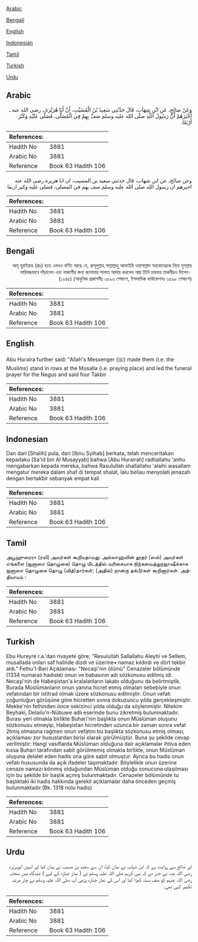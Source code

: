 [Arabic](#arabic)

[Bengali](#bengali)

[English](#english)

[Indonesian](#indonesian)

[Tamil](#tamil)

[Turkish](#turkish)

[Urdu](#urdu)

## Arabic


<div dir="rtl" lang="ar" style={{fontSize:'larger',backgroundColor:'#f8f9fa',padding:20}}>
وَعَنْ صَالِحٍ، عَنِ ابْنِ شِهَابٍ، قَالَ حَدَّثَنِي سَعِيدُ بْنُ الْمُسَيَّبِ، أَنَّ أَبَا هُرَيْرَةَ ـ رضى الله عنه ـ أَخْبَرَهُمْ أَنَّ رَسُولَ اللَّهِ صلى الله عليه وسلم صَفَّ بِهِمْ فِي الْمُصَلَّى، فَصَلَّى عَلَيْهِ وَكَبَّرَ أَرْبَعًا‏.‏
</div>
<div style={{backgroundColor:'#f8f9fa',padding:20, marginBottom: 10}}><table> <thead> <tr> <th>References:</th> <th></th> </tr> </thead> <tbody><tr><td>Hadith No</td><td>3881</td></tr><tr><td>Arabic No</td><td>3881</td></tr><tr><td>Reference</td><td>Book 63 Hadith 106</td></tr></tbody></table></div>


<div dir="rtl" lang="ar" style={{fontSize:'larger',backgroundColor:'#f8f9fa',padding:20}}>
وعن صالح، عن ابن شهاب، قال حدثني سعيد بن المسيب، ان ابا هريرة رضى الله عنه اخبرهم ان رسول الله صلى الله عليه وسلم صف بهم في المصلى، فصلى عليه وكبر اربعا
</div>
<div style={{backgroundColor:'#f8f9fa',padding:20, marginBottom: 10}}><table> <thead> <tr> <th>References:</th> <th></th> </tr> </thead> <tbody><tr><td>Hadith No</td><td>3881</td></tr><tr><td>Arabic No</td><td>3881</td></tr><tr><td>Reference</td><td>Book 63 Hadith 106</td></tr></tbody></table></div>

## Bengali


<div dir="rtl" lang="bn" style={{fontSize:'larger',backgroundColor:'#f8f9fa',padding:20}}>
আবূ হুরাইরাহ (রাঃ) হতে এমনও বর্ণিত আছে যে, রাসূলুল্লাহ্ সাল্লাল্লাহু আলাইহি ওয়াসাল্লাম সহাবাদেরকে নিয়ে মুসল্লায় সারিবদ্ধভাবে দাঁড়ালেন এবং নাজাশীর জন্য জানাযার সালাত আদায় করলেন আর তিনি চারবার তাকবীরও দিলেন। (১২৪৫) (আধুনিক প্রকাশনীঃ ৩৫৯৩ শেষাংশ, ইসলামিক ফাউন্ডেশনঃ ৩৫৯৮ শেষাংশ)
</div>
<div style={{backgroundColor:'#f8f9fa',padding:20, marginBottom: 10}}><table> <thead> <tr> <th>References:</th> <th></th> </tr> </thead> <tbody><tr><td>Hadith No</td><td>3881</td></tr><tr><td>Arabic No</td><td>3881</td></tr><tr><td>Reference</td><td>Book 63 Hadith 106</td></tr></tbody></table></div>

## English


<div dir="ltr" lang="en" style={{fontSize:'larger',backgroundColor:'#f8f9fa',padding:20}}>
Abu Huraira further said: "Allah's Messenger (ﷺ) made them (i.e. the Muslims) stand in rows at the Musalla (i.e. praying place) and led the funeral prayer for the Negus and said four Takbir
</div>
<div style={{backgroundColor:'#f8f9fa',padding:20, marginBottom: 10}}><table> <thead> <tr> <th>References:</th> <th></th> </tr> </thead> <tbody><tr><td>Hadith No</td><td>3881</td></tr><tr><td>Arabic No</td><td>3881</td></tr><tr><td>Reference</td><td>Book 63 Hadith 106</td></tr></tbody></table></div>

## Indonesian


<div dir="ltr" lang="id" style={{fontSize:'larger',backgroundColor:'#f8f9fa',padding:20}}>
Dan dari [Shalih] pula, dari [Ibnu Syihab] berkata, telah menceritakan kepadaku [Sa'id bin Al Musayyab] bahwa [Abu Hurairah] radliallahu 'anhu mengabarkan kepada mereka, bahwa Rasulullah shallallahu 'alaihi wasallam mengatur mereka dalam shaf di tempat shalat, lalu beliau menyolati jenazah dengan bertakbir sebanyak empat kali
</div>
<div style={{backgroundColor:'#f8f9fa',padding:20, marginBottom: 10}}><table> <thead> <tr> <th>References:</th> <th></th> </tr> </thead> <tbody><tr><td>Hadith No</td><td>3881</td></tr><tr><td>Arabic No</td><td>3881</td></tr><tr><td>Reference</td><td>Book 63 Hadith 106</td></tr></tbody></table></div>

## Tamil


<div dir="ltr" lang="ta" style={{fontSize:'larger',backgroundColor:'#f8f9fa',padding:20}}>
அபூஹுரைரா (ரலி) அவர்கள் கூறியதாவது: அல்லாஹ்வின் தூதர் (ஸல்) அவர்கள் எங்களை (ஜனாஸா தொழுகை) தொழு மிடத்தில் வரிசையாக நிற்கவைத்துநஜாஷீக்காக ஜனாஸா தொழுகை தொழு (வித்)தார்கள்; (அதில்) நான்கு தக்பீர்கள் கூறினார்கள். அத்தியாயம் :
</div>
<div style={{backgroundColor:'#f8f9fa',padding:20, marginBottom: 10}}><table> <thead> <tr> <th>References:</th> <th></th> </tr> </thead> <tbody><tr><td>Hadith No</td><td>3881</td></tr><tr><td>Arabic No</td><td>3881</td></tr><tr><td>Reference</td><td>Book 63 Hadith 106</td></tr></tbody></table></div>

## Turkish


<div dir="ltr" lang="tr" style={{fontSize:'larger',backgroundColor:'#f8f9fa',padding:20}}>
Ebu Hureyre r.a.'dan rivayete göre; "Resulullah Sallallahu Aleyhi ve Sellem, musallada onları saf halinde dizdi ve üzerine• namaz kıldırdı ve dört tekbir aldı." Fethu'l-Bari Açıklaması: "Necaşi'nin ölümü" Cenazeler bölümünde (1334 numaralı hadiste) onun ve babasının adı sözkonusu edilmiş idi. Necaşi'nin de Habeşistan'a kralalanların lakabı olduğunu da belirtmiştik. Burada Müslümanların onun yanına hicret etmiş olmaları sebebiyle onun vefatından bir istitrad olmak üzere sözkonusu edilmiştir. Onun vefatı çoğunluğun görüşüne göre hicretten sonra dokuzuncu yılda gerçekleşmiştir. Mekke'nin fethinden önce sekizinci yılda olduğu da söylenmiştir. Nitekim Beyhaki, Delailu'n-Nübuwe adlı eserinde bunu zikretmiş bulunmaktadır. Burası yeri olmakla birlikte Buhari'nin başlıkta onun Müslüman oluşunu sözkonusu etmeyip, Habeşistan hicretinden uzunca bir zaman sonra vefat 2tmiş olmasına rağmen onun vefatını bu başlıkta sözkonusu etmiş olması, açıklaması zor hususlardan birisi olarak görülmüştür. Buna şu şekilde cevap verilmiştir: Hangi vasıflarda Müslüman olduğuna dair açıklamalar ihtiva eden kıssa Buhari tarafından sabit görülmemiş olmakla birlikte, onun Müslüman oluşuna delalet eden hadis ona göre sabit olmuştur. Ayrıca bu hadis onun vefatı hususunda da açık ifadeler taşımaktadır. Böylelikle onun üzerine cenaze namazı kılınmış olduğundan Müslüman olduğu sonucuna ulaşılması için bu şekilde bir başlık açmış bulunmaktadır. Cenazeler bölümünde tu başlıktaki iki hadis hakkında gerekli açıklamalar daha önceden geçmiş bulunmaktadır.(Bk. 1318 nolu hadis)
</div>
<div style={{backgroundColor:'#f8f9fa',padding:20, marginBottom: 10}}><table> <thead> <tr> <th>References:</th> <th></th> </tr> </thead> <tbody><tr><td>Hadith No</td><td>3881</td></tr><tr><td>Arabic No</td><td>3881</td></tr><tr><td>Reference</td><td>Book 63 Hadith 106</td></tr></tbody></table></div>

## Urdu


<div dir="rtl" lang="ur" style={{fontSize:'larger',backgroundColor:'#f8f9fa',padding:20}}>
اور صالح سے روایت ہے کہ ابن شہاب نے بیان کیا، ان سے سعید بن مسیب نے بیان کیا اور انہیں ابوہریرہ رضی اللہ عنہ نے خبر دی کہ نبی کریم صلی اللہ علیہ وسلم نے ( نماز جنازہ کے لیے ) عیدگاہ میں صحابہ رضی اللہ عنہم کو صف بستہ کھڑا کیا اور اس کی نماز جنازہ پڑھی آپ صلی اللہ علیہ وسلم نے چار مرتبہ تکبیر کہی تھی۔
</div>
<div style={{backgroundColor:'#f8f9fa',padding:20, marginBottom: 10}}><table> <thead> <tr> <th>References:</th> <th></th> </tr> </thead> <tbody><tr><td>Hadith No</td><td>3881</td></tr><tr><td>Arabic No</td><td>3881</td></tr><tr><td>Reference</td><td>Book 63 Hadith 106</td></tr></tbody></table></div>